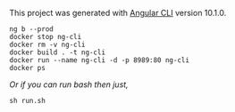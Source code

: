 This project was generated with [Angular CLI](https://github.com/angular/angular-cli) version 10.1.0.

```
ng b --prod
docker stop ng-cli
docker rm -v ng-cli
docker build . -t ng-cli
docker run --name ng-cli -d -p 8989:80 ng-cli
docker ps
```

*Or if you can run bash then just,*

```
sh run.sh
```
